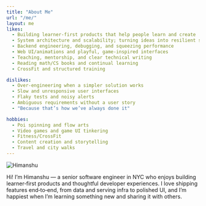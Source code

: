 ```yaml
---
title: "About Me"
url: "/me/"
layout: me
likes:
  - Building learner-first products that help people learn and create
  - System architecture and scalability; turning ideas into resilient systems
  - Backend engineering, debugging, and squeezing performance
  - Web UI/animations and playful, game-inspired interfaces
  - Teaching, mentorship, and clear technical writing
  - Reading math/CS books and continual learning
  - CrossFit and structured training

dislikes:
  - Over-engineering when a simpler solution works
  - Slow and unresponsive user interfaces
  - Flaky tests and noisy alerts
  - Ambiguous requirements without a user story
  - "Because that’s how we’ve always done it"

hobbies:
  - Poi spinning and flow arts
  - Video games and game UI tinkering
  - Fitness/CrossFit
  - Content creation and storytelling
  - Travel and city walks
---
```


![Himanshu](/images/me.jpg)

Hi! I’m Himanshu — a senior software engineer in NYC who enjoys building learner‑first products and thoughtful developer experiences. I love shipping features end‑to‑end, from data and serving infra to polished UI, and I’m happiest when I’m learning something new and sharing it with others.

